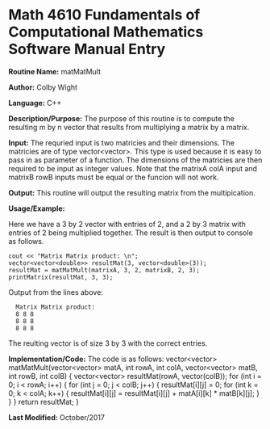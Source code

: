 
# Math 4610 Fundamentals of Computational Mathematics Software Manual Entry

**Routine Name:**  matMatMult

**Author:** Colby Wight

**Language:** C++

**Description/Purpose:**  The purpose of this routine is to compute the resulting m by n vector that results from multiplying a matrix by a matrix. 

**Input:** The requried input is two matricies and their dimensions. The matricies are of type vector<vector<double>>. This type is used because it is easy to pass in as parameter of a function. The dimensions of the matricies are then required to be input as integer values. Note that the matrixA colA input and matrixB rowB inputs must be equal or the funcion will not work.

**Output:** This routine will output the resulting matrix from the multipication.

**Usage/Example:**

Here we have a 3 by 2 vector with entries of 2, and a 2 by 3 matrix with entries of 2 being multiplied together. The result is then output to console as follows.

    cout << "Matrix Matrix product: \n";
    vector<vector<double>> resultMat(3, vector<double>(3));
    resultMat = matMatMult(matrixA, 3, 2, matrixB, 2, 3);
    printMatrix(resultMat, 3, 3);
      

Output from the lines above:

      Matrix Matrix product: 
      8 8 8 
      8 8 8 
      8 8 8

The reulting vector is of size 3 by 3 with the correct entries.

**Implementation/Code:** The code is as follows:
     vector<vector<double>> matMatMult(vector<vector<double>> matA, int rowA, int colA, vector<vector<double>> matB, int rowB,      int colB) {
     vector<vector<double>> resultMat(rowA, vector<double>(colB));
     for (int i = 0; i < rowA; i++)
     {
        for (int j = 0; j < colB; j++) {
            resultMat[i][j] = 0;
            for (int k = 0; k < colA; k++) {
                resultMat[i][j] = resultMat[i][j] + matA[i][k] * matB[k][j];
            }
        }
     }
     return resultMat;
     }

**Last Modified:** October/2017
